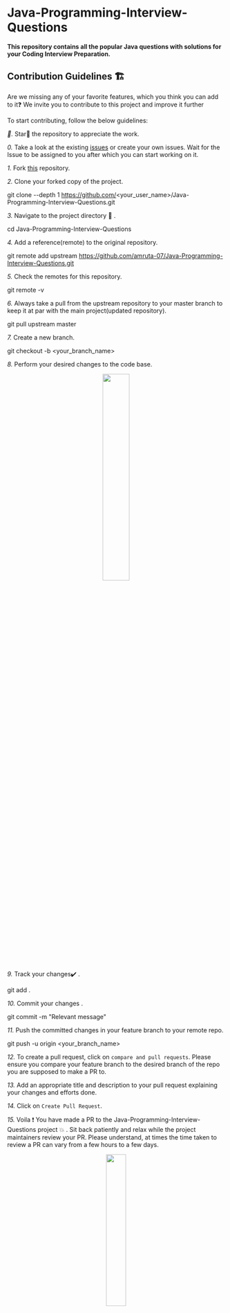 # Java-Programming-Interview-Questions
**This repository contains all the popular Java questions with solutions for your Coding Interview Preparation.**  
## Contribution Guidelines 🏗

Are we missing any of your favorite features, which you think you can add to it❓ We invite you to contribute to this project and improve it further

To start contributing, follow the below guidelines: 

*🌟.*  Star🌟 the repository to appreciate the work.

*0.*  Take a look at the existing [issues](https://github.com/amruta-07/Java-Programming-Interview-Questions/issues) or create your own issues. Wait for the Issue to be assigned to you after which you can start working on it.

*1.*  Fork [this](https://github.com/amruta-07/Java-Programming-Interview-Questions) repository.

*2.*  Clone your forked copy of the project.


git clone --depth 1 https://github.com/<your_user_name>/Java-Programming-Interview-Questions.git


*3.* Navigate to the project directory :file_folder: .


cd Java-Programming-Interview-Questions


*4.* Add a reference(remote) to the original repository.


git remote add upstream https://github.com/amruta-07/Java-Programming-Interview-Questions.git 


*5.* Check the remotes for this repository.


git remote -v


*6.* Always take a pull from the upstream repository to your master branch to keep it at par with the main project(updated repository).


git pull upstream master


*7.* Create a new branch.


git checkout -b <your_branch_name>


*8.* Perform your desired changes to the code base.

<p align="center"><img width=35% src="https://media2.giphy.com/media/L1R1tvI9svkIWwpVYr/giphy.gif?cid=ecf05e47pzi2rpig0vc8pjusra8hiai1b91zgiywvbubu9vu&rid=giphy.gif"></p>

*9.* Track your changes:heavy_check_mark: .


git add . 


*10.* Commit your changes .


git commit -m "Relevant message"


*11.* Push the committed changes in your feature branch to your remote repo.


git push -u origin <your_branch_name>


*12.* To create a pull request, click on `compare and pull requests`. Please ensure you compare your feature branch to the desired branch of the repo you are supposed to make a PR to.

*13.* Add an appropriate title and description to your pull request explaining your changes and efforts done.

*14.* Click on `Create Pull Request`.

*15.* Voila :exclamation: You have made a PR to the Java-Programming-Interview-Questions project :boom: . Sit back patiently and relax while the project maintainers review your PR. Please understand, at times the time taken to review a PR can vary from a few hours to a few days.

<p align="center"><img src="https://media.tenor.com/images/b562ddcfb131e962f9dfa01bd32a30d1/tenor.gif" width=30%></p>
